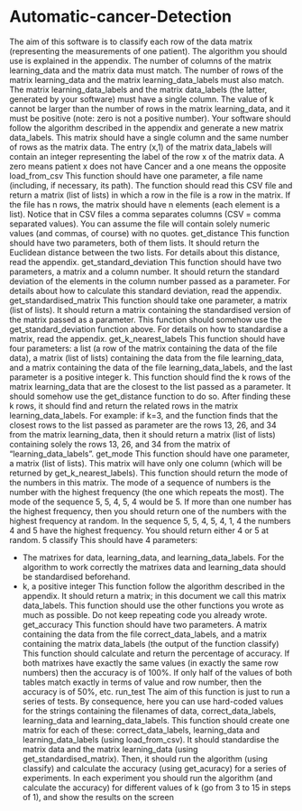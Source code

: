 # Automatic-cancer-Detection
The aim of this software is to classify each row of the data matrix (representing the measurements of one patient). The algorithm you should use is explained in the appendix. The number of columns of the matrix learning_data and the matrix data must match. The number of rows of the matrix learning_data and the matrix learning_data_labels must also match. The matrix learning_data_labels and the matrix data_labels (the latter, generated by your software) must have a single column. The value of k cannot be larger than the number of rows in the matrix learning_data, and it must be positive (note: zero is not a positive number). Your software should follow the algorithm described in the appendix and generate a new matrix data_labels. This matrix should have a single column and the same number of rows as the matrix data. The entry (x,1) of the matrix data_labels will contain an integer representing the label of the row x of the matrix data. A zero means patient x does not have Cancer and a one means the opposite
load_from_csv
This function should have one parameter, a file name (including, if necessary, its path). The function
should read this CSV file and return a matrix (list of lists) in which a row in the file is a row in the
matrix. If the file has n rows, the matrix should have n elements (each element is a list). Notice that in
CSV files a comma separates columns (CSV = comma separated values). You can assume the file
will contain solely numeric values (and commas, of course) with no quotes.
get_distance
This function should have two parameters, both of them lists. It should return the Euclidean distance
between the two lists. For details about this distance, read the appendix.
get_standard_deviation
This function should have two parameters, a matrix and a column number. It should return the
standard deviation of the elements in the column number passed as a parameter. For details about
how to calculate this standard deviation, read the appendix.
get_standardised_matrix
This function should take one parameter, a matrix (list of lists). It should return a matrix containing the
standardised version of the matrix passed as a parameter. This function should somehow use the
get_standard_deviation function above. For details on how to standardise a matrix, read the
appendix.
get_k_nearest_labels
This function should have four parameters: a list (a row of the matrix containing the data of the file
data), a matrix (list of lists) containing the data from the file learning_data, and a matrix containing the
data of the file learning_data_labels, and the last parameter is a positive integer k.
This function should find the k rows of the matrix learning_data that are the closest to the list passed
as a parameter. It should somehow use the get_distance function to do so. After finding these k rows,
it should find and return the related rows in the matrix learning_data_labels.
For example: if k=3, and the function finds that the closest rows to the list passed as parameter are
the rows 13, 26, and 34 from the matrix learning_data, then it should return a matrix (list of lists)
containing solely the rows 13, 26, and 34 from the matrix of “learning_data_labels”.
get_mode
This function should have one parameter, a matrix (list of lists). This matrix will have only one column
(which will be returned by get_k_nearest_labels). This function should return the mode of the
numbers in this matrix. The mode of a sequence of numbers is the number with the highest frequency
(the one which repeats the most).
The mode of the sequence 5, 5, 4, 5, 4 would be 5.
If more than one number has the highest frequency, then you should return one of the numbers with
the highest frequency at random.
In the sequence 5, 5, 4, 5, 4, 1, 4 the numbers 4 and 5 have the highest frequency. You should return
either 4 or 5 at random.
5
classify
This should have 4 parameters:
- The matrixes for data, learning_data, and learning_data_labels. For the algorithm to work correctly
the matrixes data and learning_data should be standardised beforehand.
- k, a positive integer
This function follow the algorithm described in the appendix. It should return a matrix; in this
document we call this matrix data_labels.
This function should use the other functions you wrote as much as possible. Do not keep repeating
code you already wrote.
get_accuracy
This function should have two parameters. A matrix containing the data from the file
correct_data_labels, and a matrix containing the matrix data_labels (the output of the function
classify)
This function should calculate and return the percentage of accuracy. If both matrixes have exactly
the same values (in exactly the same row numbers) then the accuracy is of 100%. If only half of the
values of both tables match exactly in terms of value and row number, then the accuracy is of 50%,
etc.
run_test
The aim of this function is just to run a series of tests. By consequence, here you can use hard-coded
values for the strings containing the filenames of data, correct_data_labels, learning_data and
learning_data_labels.
This function should create one matrix for each of these: correct_data_labels, learning_data and
learning_data_labels (using load_from_csv). It should standardise the matrix data and the matrix
learning_data (using get_standardised_matrix). Then, it should run the algorithm (using classify) and
calculate the accuracy (using get_acuracy) for a series of experiments. In each experiment you
should run the algorithm (and calculate the accuracy) for different values of k (go from 3 to 15 in steps
of 1), and show the results on the screen
